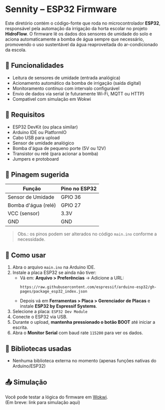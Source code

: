 # Sennity – ESP32 Firmware

Este diretório contém o código-fonte que roda no microcontrolador **ESP32**, responsável pela automação da irrigação da horta escolar no projeto **HidroFlow**. O firmware lê os dados dos sensores de umidade do solo e aciona automaticamente a bomba de água sempre que necessário, promovendo o uso sustentável da água reaproveitada do ar-condicionado da escola.

## 📌 Funcionalidades
- Leitura de sensores de umidade (entrada analógica)
- Acionamento automático da bomba de irrigação (saída digital)
- Monitoramento contínuo com intervalo configurável
- Envio de dados via serial (e futuramente Wi-Fi, MQTT ou HTTP)
- Compatível com simulação em Wokwi

## 🔧 Requisitos
- ESP32 DevKit (ou placa similar)
- Arduino IDE ou PlatformIO
- Cabo USB para upload
- Sensor de umidade analógico
- Bomba d'água de pequeno porte (5V ou 12V)
- Transistor ou relé (para acionar a bomba)
- Jumpers e protoboard

## 🔌 Pinagem sugerida

| Função                | Pino no ESP32 |
|----------------------|---------------|
| Sensor de Umidade    | GPIO 36       |
| Bomba d'água (relé)  | GPIO 27       |
| VCC (sensor)         | 3.3V          |
| GND                  | GND           |

> Obs.: os pinos podem ser alterados no código `main.ino` conforme a necessidade.

## 🧪 Como usar

1. Abra o arquivo `main.ino` na Arduino IDE.
2. Instale a placa ESP32 se ainda não tiver:
   - Vá em: **Arquivo > Preferências** → Adicione a URL:
     ```
     https://raw.githubusercontent.com/espressif/arduino-esp32/gh-pages/package_esp32_index.json
     ```
   - Depois vá em **Ferramentas > Placa > Gerenciador de Placas** e instale **ESP32 by Espressif Systems**.
3. Selecione a placa: `ESP32 Dev Module`
4. Conecte o ESP32 via USB.
5. Durante o upload, **mantenha pressionado o botão BOOT** até iniciar a escrita.
6. Abra o **Monitor Serial** com baud rate `115200` para ver os dados.

## 🧰 Bibliotecas usadas

- Nenhuma biblioteca externa no momento (apenas funções nativas do Arduino/ESP32)

## 📤 Simulação

Você pode testar a lógica do firmware em [Wokwi](https://wokwi.com/).  
(Em breve: link para simulação aqui)


